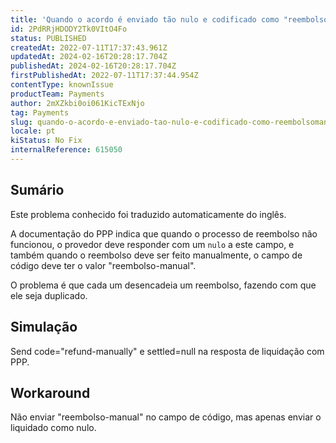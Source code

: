 ```yaml
---
title: 'Quando o acordo é enviado tão nulo e codificado como "reembolso-manual", nosso gateway realiza um duplo reembolso.'
id: 2PdRRjHDODY2Tk0VItO4Fo
status: PUBLISHED
createdAt: 2022-07-11T17:37:43.961Z
updatedAt: 2024-02-16T20:28:17.704Z
publishedAt: 2024-02-16T20:28:17.704Z
firstPublishedAt: 2022-07-11T17:37:44.954Z
contentType: knownIssue
productTeam: Payments
author: 2mXZkbi0oi061KicTExNjo
tag: Payments
slug: quando-o-acordo-e-enviado-tao-nulo-e-codificado-como-reembolsomanual-nosso-gateway-realiza-um-duplo-reembolso
locale: pt
kiStatus: No Fix
internalReference: 615050
---
```


## Sumário

<div class="alert alert-info">
  <p>Este problema conhecido foi traduzido automaticamente do inglês.</p>
</div>


A documentação do PPP indica que quando o processo de reembolso não funcionou, o provedor deve responder com um `nulo` a este campo, e também quando o reembolso deve ser feito manualmente, o campo de código deve ter o valor "reembolso-manual".

O problema é que cada um desencadeia um reembolso, fazendo com que ele seja duplicado.



## Simulação


Send code="refund-manually" e settled=null na resposta de liquidação com PPP.



## Workaround


Não enviar "reembolso-manual" no campo de código, mas apenas enviar o liquidado como nulo.

